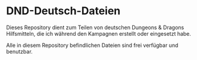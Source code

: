 # DND-Deutsch-Dateien
Dieses Repository dient zum Teilen von deutschen Dungeons &amp; Dragons Hilfsmitteln, die ich während den Kampagnen erstellt oder eingesetzt habe.

Alle in diesem Repository befindlichen Dateien sind frei verfügbar und benutzbar.
